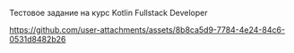 Тестовое задание на курс Kotlin Fullstack Developer



https://github.com/user-attachments/assets/8b8ca5d9-7784-4e24-84c6-0531d8482b26

